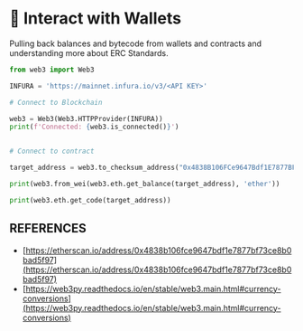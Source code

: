 # 📲 Interact with Wallets

Pulling back balances and bytecode from wallets and contracts and understanding more about ERC Standards.

```python
from web3 import Web3

INFURA = 'https://mainnet.infura.io/v3/<API KEY>'

# Connect to Blockchain

web3 = Web3(Web3.HTTPProvider(INFURA))
print(f'Connected: {web3.is_connected()}')


# Connect to contract

target_address = web3.to_checksum_address("0x4838B106FCe9647Bdf1E7877BF73cE8B0BAD5f97")

print(web3.from_wei(web3.eth.get_balance(target_address), 'ether'))

print(web3.eth.get_code(target_address))

```





## REFERENCES

* [https://etherscan.io/address/0x4838b106fce9647bdf1e7877bf73ce8b0bad5f97](https://etherscan.io/address/0x4838b106fce9647bdf1e7877bf73ce8b0bad5f97)
* [https://web3py.readthedocs.io/en/stable/web3.main.html#currency-conversions](https://web3py.readthedocs.io/en/stable/web3.main.html#currency-conversions)

